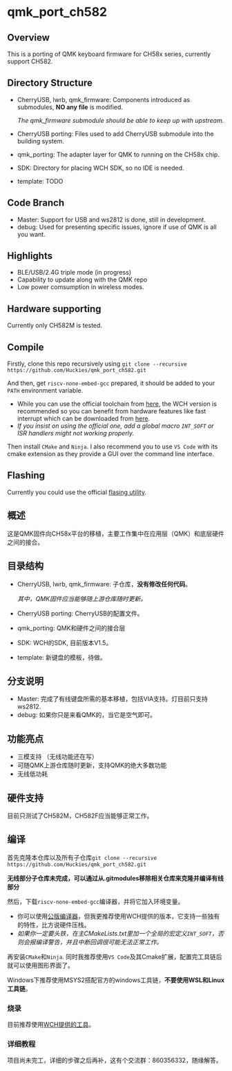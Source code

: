 # qmk_port_ch582

## Overview

This is a porting of QMK keyboard firmware for CH58x series, currently support CH582.

## Directory Structure

- CherryUSB, lwrb, qmk_firmware: Components introduced as submodules, **NO any file** is modified. 

  *The qmk_firmware submodule should be able to keep up with upstream.*
- CherryUSB porting: Files used to add CherryUSB submodule into the building system.
- qmk_porting: The adapter layer for QMK to running on the CH58x chip.
- SDK: Directory for placing WCH SDK, so no IDE is needed.
- template: TODO

## Code Branch

- Master: Support for USB and ws2812 is done, still in development.
- debug: Used for presenting specific issues, ignore if use of QMK is all you want.

## Highlights

- BLE/USB/2.4G triple mode (in progress)
- Capability to update along with the QMK repo
- Low power comsumption in wireless modes.

## Hardware supporting

Currently only CH582M is tested.

## Compile

Firstly, clone this repo recursively using `git clone --recursive https://github.com/Huckies/qmk_port_ch582.git`

And then, get `riscv-none-embed-gcc` prepared, it should be added to your `PATH` environment variable. 

- While you can use the official toolchain from [here](https://github.com/riscv-collab/riscv-gnu-toolchain), the WCH version is recommended so you can benefit from hardware features like fast interrupt which can be downloaded from [here](http://www.mounriver.com/download).
- *If you insist on using the official one, add a global macro `INT_SOFT` or ISR handlers might not working properly.*

Then install `CMake` and `Ninja`. I also recommend you to use `VS Code` with its cmake extension as they provide a GUI over the command line interface.

## Flashing

Currently you could use the official [flasing utility](http://www.wch.cn/downloads/WCHISPTool_Setup_exe.html).

## 概述

这是QMK固件向CH58x平台的移植，主要工作集中在应用层（QMK）和底层硬件之间的接合。

## 目录结构

- CherryUSB, lwrb, qmk_firmware: 子仓库，**没有修改任何代码**。

  *其中，QMK固件应当能够随上游仓库随时更新。*
- CherryUSB porting: CherryUSB的配置文件。
- qmk_porting: QMK和硬件之间的接合层
- SDK: WCH的SDK, 目前版本V1.5。
- template: 新键盘的模板，待做。

## 分支说明

- Master: 完成了有线键盘所需的基本移植，包括VIA支持。灯目前只支持ws2812.
- debug: 如果你只是来看QMK的，当它是空气即可。

## 功能亮点

- 三模支持 （无线功能还在写）
- 可随QMK上游仓库随时更新，支持QMK的绝大多数功能
- 无线低功耗

## 硬件支持

目前只测试了CH582M，CH582F应当能够正常工作。

## 编译

首先克隆本仓库以及所有子仓库`git clone --recursive https://github.com/Huckies/qmk_port_ch582.git`

**无线部分子仓库未完成，可以通过从.gitmodules移除相关仓库来克隆并编译有线部分**

然后，下载`riscv-none-embed-gcc`编译器，并将它加入环境变量。
- 你可以使用[公版编译器](https://github.com/riscv-collab/riscv-gnu-toolchain)，但我更推荐使用WCH提供的版本，它支持一些独有的特性，比方说硬件压栈。
- *如果你一定要头铁，在主CMakeLists.txt里加一个全局的宏定义`INT_SOFT`，否则会报编译警告，并且中断回调很可能无法正常工作。*

再安装`CMake`和`Ninja`. 同时我推荐使用`VS Code`及其Cmake扩展，配置完工具链后就可以使用图形界面了。

Windows下推荐使用MSYS2搭配官方的windows工具链，**不要使用WSL和Linux工具链**。

### 烧录

目前推荐使用[WCH提供的工具](http://www.wch.cn/downloads/WCHISPTool_Setup_exe.html)。

### 详细教程

项目尚未完工，详细的步骤之后再补，这有个交流群：860356332，随缘解答。
